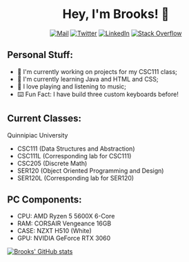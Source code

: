 <div align="center">
    <h1>Hey, I'm Brooks! 👋</h1>
</div>

<div align="center">
    <a href="mailto:brksjcksn03@protonmail.com"><img src="https://img.shields.io/badge/ProtonMail-8B89CC?style=flat&logo=protonmail&logoColor=white" alt="Mail"></a>
    <a href="https://twitter.com/brksjcksn"><img src="https://img.shields.io/badge/Twitter-1DA1F2?style=flat&logo=twitter&logoColor=white" alt="Twitter"></a>
    <a href="https://www.linkedin.com/in/brooks-jackson/"><img src="https://img.shields.io/badge/LinkedIn-0077B5?style=flat&logo=linkedin&logoColor=white" alt="LinkedIn"></a>
    <a href="https://stackoverflow.com/users/19327189/brooks-a-jackson"><img src="https://img.shields.io/badge/Stack%20Overflow-F58025.svg?&style-flat&logo=stackoverflow&logoColor=white" alt="Stack Overflow"></a>
</div>

## Personal Stuff:
* 🔭 I'm currently working on projects for my CSC111 class;
* 🌱 I'm currently learning Java and HTML and CSS;
* 🎸 I love playing and listening to music;
* ⌨️ Fun Fact: I have build three custom keyboards before!

## Current Classes:

Quinnipiac University
* CSC111 (Data Structures and Abstraction)
* CSC111L (Corresponding lab for CSC111)
* CSC205 (Discrete Math)
* SER120 (Object Oriented Programming and Design)
* SER120L (Corresponding lab for SER120)

## PC Components:

* CPU: AMD Ryzen 5 5600X 6-Core
* RAM: CORSAIR Vengeance 16GB
* CASE: NZXT H510 (White)
* GPU: NVIDIA GeForce RTX 3060

[![Brooks' GitHub stats](https://github-readme-stats.vercel.app/api?username=bjaxqq&theme=nord&show_icons=true)](https://github.com/anuraghazra/github-readme-stats)